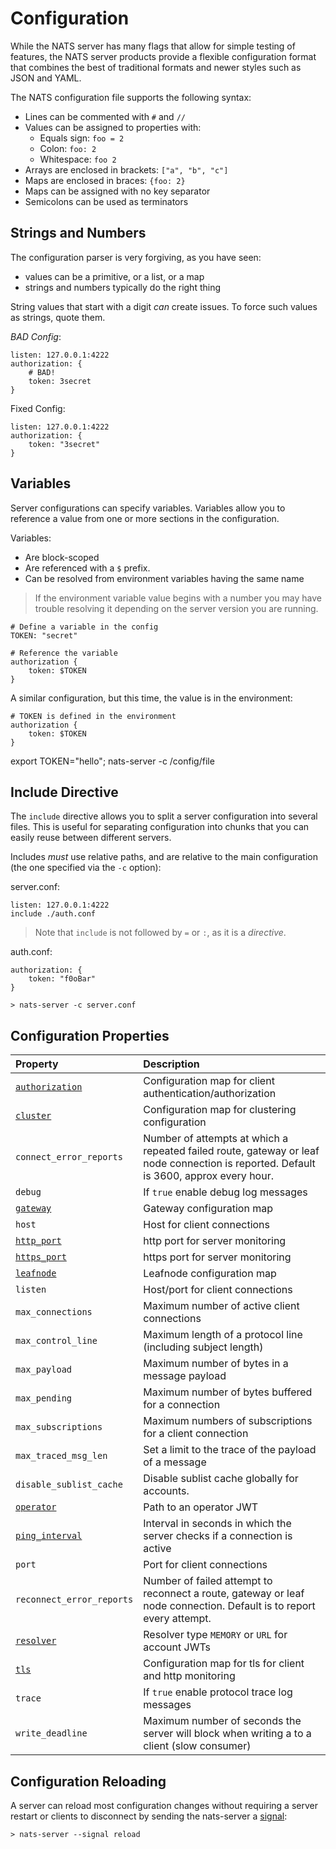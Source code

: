 # Configuration

While the NATS server has many flags that allow for simple testing of features, the NATS server products provide a flexible configuration format that combines the best of traditional formats and newer styles such as JSON and YAML.

The NATS configuration file supports the following syntax:

* Lines can be commented with `#` and `//`
* Values can be assigned to properties with:
  * Equals sign: `foo = 2`
  * Colon: `foo: 2`
  * Whitespace: `foo 2`
* Arrays are enclosed in brackets: `["a", "b", "c"]`
* Maps are enclosed in braces: `{foo: 2}`
* Maps can be assigned with no key separator
* Semicolons can be used as terminators

## Strings and Numbers

The configuration parser is very forgiving, as you have seen:

* values can be a primitive, or a list, or a map
* strings and numbers typically do the right thing

String values that start with a digit _can_ create issues. To force such values as strings, quote them.

_BAD Config_:

```text
listen: 127.0.0.1:4222
authorization: {
    # BAD!
    token: 3secret
}
```

Fixed Config:

```text
listen: 127.0.0.1:4222
authorization: {
    token: "3secret"
}
```

## Variables

Server configurations can specify variables. Variables allow you to reference a value from one or more sections in the configuration.

Variables:

* Are block-scoped
* Are referenced with a `$` prefix.
* Can be resolved from environment variables having the same name

> If the environment variable value begins with a number you may have trouble resolving it depending on the server version you are running.

```text
# Define a variable in the config
TOKEN: "secret"

# Reference the variable
authorization {
    token: $TOKEN
}
```

A similar configuration, but this time, the value is in the environment:

```text
# TOKEN is defined in the environment
authorization {
    token: $TOKEN
}
```

export TOKEN="hello"; nats-server -c /config/file

## Include Directive

The `include` directive allows you to split a server configuration into several files. This is useful for separating configuration into chunks that you can easily reuse between different servers.

Includes _must_ use relative paths, and are relative to the main configuration \(the one specified via the `-c` option\):

server.conf:

```text
listen: 127.0.0.1:4222
include ./auth.conf
```

> Note that `include` is not followed by `=` or `:`, as it is a _directive_.

auth.conf:

```text
authorization: {
    token: "f0oBar"
}
```

```text
> nats-server -c server.conf
```

## Configuration Properties

| Property | Description |
| :--- | :--- |
| [`authorization`](securing_nats/auth_intro/) | Configuration map for client authentication/authorization |
| [`cluster`](clustering/cluster_config.md) | Configuration map for clustering configuration |
| `connect_error_reports` | Number of attempts at which a repeated failed route, gateway or leaf node connection is reported. Default is 3600, approx every hour. |
| `debug` | If `true` enable debug log messages |
| [`gateway`](gateways/gateway.md) | Gateway configuration map |
| `host` | Host for client connections |
| [`http_port`](monitoring.md) | http port for server monitoring |
| [`https_port`](monitoring.md) | https port for server monitoring |
| [`leafnode`](leafnodes/leafnode_conf.md) | Leafnode configuration map |
| `listen` | Host/port for client connections |
| `max_connections` | Maximum number of active client connections |
| `max_control_line` | Maximum length of a protocol line \(including subject length\) |
| `max_payload` | Maximum number of bytes in a message payload |
| `max_pending` | Maximum number of bytes buffered for a connection |
| `max_subscriptions` | Maximum numbers of subscriptions for a client connection |
| `max_traced_msg_len` | Set a limit to the trace of the payload of a message |
| `disable_sublist_cache` | Disable sublist cache globally for accounts. |
| [`operator`](../../nats-tools/nsc/nsc.md#nats-server-configuration) | Path to an operator JWT |
| [`ping_interval`]() | Interval in seconds in which the server checks if a connection is active |
| `port` | Port for client connections |
| `reconnect_error_reports` | Number of failed attempt to reconnect a route, gateway or leaf node connection. Default is to report every attempt. |
| [`resolver`]() | Resolver type `MEMORY` or `URL` for account JWTs |
| [`tls`](securing_nats/tls.md#tls-configuration) | Configuration map for tls for client and http monitoring |
| `trace` | If `true` enable protocol trace log messages |
| `write_deadline` | Maximum number of seconds the server will block when writing a to a client \(slow consumer\) |

## Configuration Reloading

A server can reload most configuration changes without requiring a server restart or clients to disconnect by sending the nats-server a [signal](../nats_admin/signals.md):

```text
> nats-server --signal reload
```

